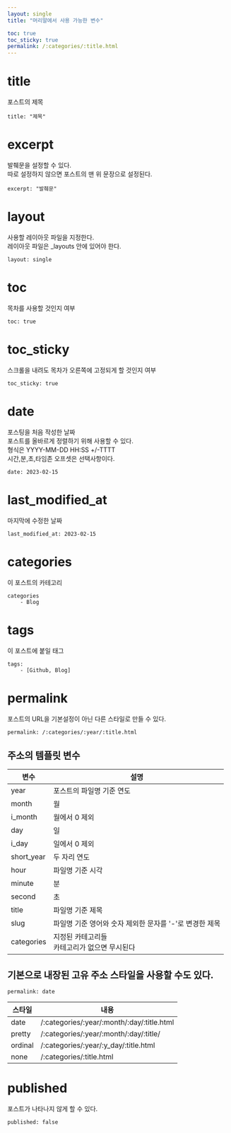 ```yaml
---
layout: single
title: "머리말에서 사용 가능한 변수"

toc: true
toc_sticky: true
permalink: /:categories/:title.html
---
```


# title
포스트의 제목
```
title: "제목"
```

# excerpt
발췌문을 설정할 수 있다.\
따로 설정하지 않으면 포스트의 맨 위 문장으로 설정된다.
```
excerpt: "발췌문"
```

# layout

사용할 레이아웃 파일을 지정한다.\
레이아웃 파일은 _layouts 안에 있어야 한다.
```
layout: single
```

# toc

목차를 사용할 것인지 여부
```
toc: true
```

# toc_sticky

스크롤을 내려도 목차가 오른쪽에 고정되게 할 것인지 여부
```
toc_sticky: true
```

# date

포스팅을 처음 작성한 날짜\
포스트를 올바르게 정렬하기 위해 사용할 수 있다.\
형식은 YYYY-MM-DD HH:SS +/-TTTT\
시간,분,초,타임존 오프셋은 선택사항이다.
```
date: 2023-02-15
```

# last_modified_at
마지막에 수정한 날짜
```
last_modified_at: 2023-02-15
```

# categories
이 포스트의 카테고리
```
categories
    - Blog
```

# tags
이 포스트에 붙일 태그
```
tags:
    - [Github, Blog]
```

# permalink
포스트의 URL을 기본설정이 아닌 다른 스타일로 만들 수 있다.
```
permalink: /:categories/:year/:title.html
```
## 주소의 템플릿 변수

변수 | 설명
-----|-----
year | 포스트의 파일명 기준 연도
month | 월
i_month | 월에서 0 제외
day | 일
i_day | 일에서 0 제외
short_year | 두 자리 연도
hour | 파일명 기준 시각
minute | 분
second | 초
title | 파일명 기준 제목
slug | 파일명 기준 영어와 숫자 제외한 문자를 '-'로 변경한 제목
categories | 지정된 카테고리들 <br> 카테고리가 없으면 무시된다

## 기본으로 내장된 고유 주소 스타일을 사용할 수도 있다.
```
permalink: date
```

스타일 | 내용
--- | ---
date | /:categories/:year/:month/:day/:title.html
pretty | /:categories/:year/:month/:day/:title/
ordinal | /:categories/:year/:y_day/:title.html
none | /:categories/:title.html

# published
포스트가 나타나지 않게 할 수 있다.
```
published: false
```